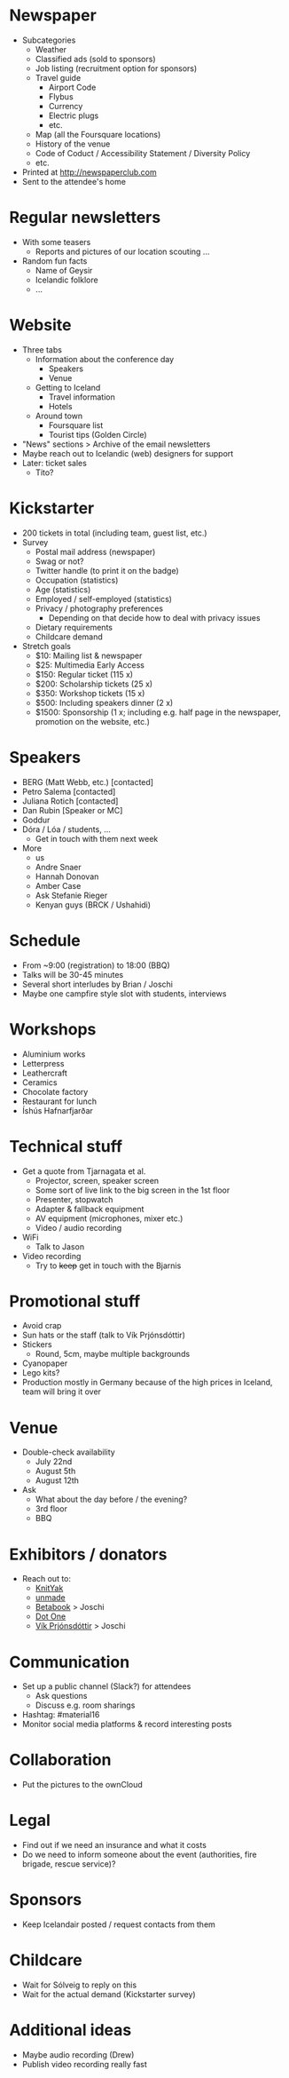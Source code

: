 # Newspaper
* Subcategories
	* Weather
	* Classified ads (sold to sponsors)
	* Job listing (recruitment option for sponsors)
	* Travel guide
		* Airport Code
		* Flybus
		* Currency
		* Electric plugs
		* etc.
	* Map (all the Foursquare locations)
	* History of the venue
	* Code of Coduct / Accessibility Statement / Diversity Policy
	* etc.
* Printed at http://newspaperclub.com
* Sent to the attendee's home

# Regular newsletters
* With some teasers
	* Reports and pictures of our location scouting ...
* Random fun facts
	* Name of Geysir
	* Icelandic folklore
	* ...

# Website
* Three tabs
	* Information about the conference day
		* Speakers
		* Venue
	* Getting to Iceland
		* Travel information
		* Hotels
	* Around town
		* Foursquare list
		* Tourist tips (Golden Circle)
* "News" sections > Archive of the email newsletters
* Maybe reach out to Icelandic (web) designers for support
* Later: ticket sales
	* Tito?

# Kickstarter
* 200 tickets in total (including team, guest list, etc.)
* Survey
	* Postal mail address (newspaper)
	* Swag or not?
	* Twitter handle (to print it on the badge)
	* Occupation (statistics)
	* Age (statistics)
	* Employed / self-employed (statistics)
	* Privacy / photography preferences
		* Depending on that decide how to deal with privacy issues
	* Dietary requirements
	* Childcare demand
* Stretch goals
	* $10: Mailing list & newspaper
	* $25: Multimedia Early Access
	* $150: Regular ticket (115 x)
	* $200: Scholarship tickets (25 x)
	* $350: Workshop tickets (15 x)
	* $500: Including speakers dinner (2 x)
	* $1500: Sponsorship (1 x; including e.g. half page in the newspaper, promotion on the website, etc.)

# Speakers
* BERG (Matt Webb, etc.) [contacted]
* Petro Salema [contacted]
* Juliana Rotich [contacted]
* Dan Rubin [Speaker or MC]
* Goddur
* Dóra / Lóa / students, ...
	* Get in touch with them next week
* More
	* us
	* Andre Snaer
	* Hannah Donovan
	* Amber Case
	* Ask Stefanie Rieger
	* Kenyan guys (BRCK / Ushahidi)

# Schedule
* From ~9:00 (registration) to 18:00 (BBQ)
* Talks will be 30-45 minutes
* Several short interludes by Brian / Joschi
* Maybe one campfire style slot with students, interviews

# Workshops
* Aluminium works
* Letterpress
* Leathercraft
* Ceramics
* Chocolate factory
* Restaurant for lunch
* Íshús Hafnarfjarðar

# Technical stuff
* Get a quote from Tjarnagata et al.
	* Projector, screen, speaker screen
	* Some sort of live link to the big screen in the 1st floor
	* Presenter, stopwatch
	* Adapter & fallback equipment
	* AV equipment (microphones, mixer etc.)
	* Video / audio recording
* WiFi
	* Talk to Jason
* Video recording
	* Try to ~~keep~~ get in touch with the Bjarnis

# Promotional stuff
* Avoid crap
* Sun hats or the staff (talk to Vík Prjónsdóttir)
* Stickers
	* Round, 5cm, maybe multiple backgrounds
* Cyanopaper
* Lego kits?
* Production mostly in Germany because of the high prices in Iceland, team will bring it over

# Venue
* Double-check availability
	* July 22nd
	* August 5th
	* August 12th
* Ask
	* What about the day before / the evening?
	* 3rd floor
	* BBQ

# Exhibitors / donators
* Reach out to:
	* [KnitYak](http://knityak.com/)
	* [unmade](https://preview.unmade.com/)
	* [Betabook](http://www.betabook.co/) > Joschi
	* [Dot One](http://dotone.io)
	* [Vík Prjónsdóttir](http://www.vikprjonsdottir.com/) > Joschi

# Communication
* Set up a public channel (Slack?) for attendees
	* Ask questions
	* Discuss e.g. room sharings
* Hashtag: #material16
* Monitor social media platforms & record interesting posts

# Collaboration
* Put the pictures to the ownCloud

# Legal
* Find out if we need an insurance and what it costs
* Do we need to inform someone about the event (authorities, fire brigade, rescue service)?

# Sponsors
* Keep Icelandair posted / request contacts from them

# Childcare
* Wait for Sólveig to reply on this
* Wait for the actual demand (Kickstarter survey)

# Additional ideas
* Maybe audio recording (Drew)
* Publish video recording really fast